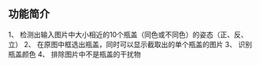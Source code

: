 ##  功能简介
1、 检测出输入图片中大小相近的10个瓶盖（同色或不同色）的姿态（正、反、立）
2、 在原图中框选出瓶盖，同时可以显示截取出的单个瓶盖的图片
3、 识别瓶盖颜色
4、 排除图片中不是瓶盖的干扰物
